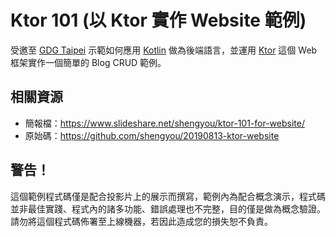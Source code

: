 # Ktor 101 (以 Ktor 實作 Website 範例)

受邀至 [GDG Taipei](https://www.meetup.com/GDGTaipei/events/263505745/) 示範如何應用 [Kotlin](https://kotlinlang.org/) 做為後端語言，並運用 [Ktor](https://ktor.io/) 這個 Web 框架實作一個簡單的 Blog CRUD 範例。


## 相關資源

* 簡報檔：https://www.slideshare.net/shengyou/ktor-101-for-website/
* 原始碼：https://github.com/shengyou/20190813-ktor-website

## 警告！

這個範例程式碼僅是配合投影片上的展示而撰寫，範例內為配合概念演示，程式碼並非最佳實踐、程式內的諸多功能、錯誤處理也不完整，目的僅是做為概念驗證。請勿將這個程式碼佈署至上線機器，若因此造成您的損失恕不負責。
